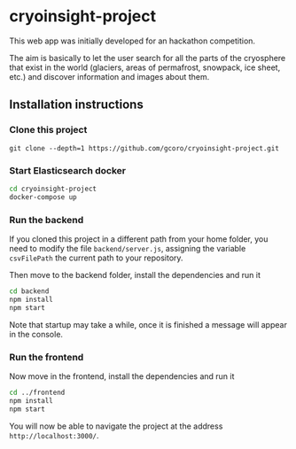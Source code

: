 # cryoinsight-project

This web app was initially developed for an hackathon competition. 

The aim is basically to let the user search for all the parts of the cryosphere that exist in the world (glaciers, areas of permafrost, snowpack, ice sheet, etc.) and discover information and images about them.

## Installation instructions

### Clone this project 

```
git clone --depth=1 https://github.com/gcoro/cryoinsight-project.git
```

### Start Elasticsearch docker

```bash
cd cryoinsight-project
docker-compose up
```

### Run the backend
If you cloned this project in a different path from your home folder, you need to modify the file `backend/server.js`, assigning the variable `csvFilePath` the current path to your repository.

Then move to the backend folder, install the dependencies and run it
```bash
cd backend
npm install
npm start
```

Note that startup may take a while, once it is finished a message will appear in the console.

### Run the frontend

Now move in the frontend, install the dependencies and run it
```bash
cd ../frontend
npm install
npm start
```

You will now be able to navigate the project at the address `http://localhost:3000/`.

